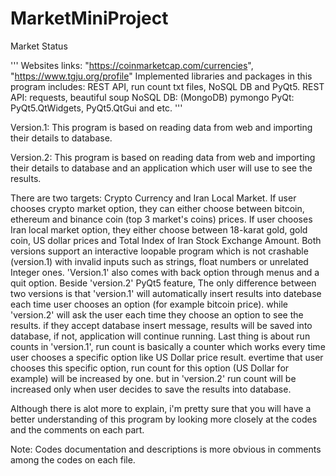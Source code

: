 # MarketMiniProject
Market Status

'''
Websites links: "https://coinmarketcap.com/currencies", "https://www.tgju.org/profile"
Implemented libraries and packages in this program includes: REST API, run count txt files, NoSQL DB and PyQt5.
REST API: requests, beautiful soup
NoSQL DB: (MongoDB) pymongo
PyQt: PyQt5.QtWidgets, PyQt5.QtGui and etc.
'''

Version.1: This program is based on reading data from web and importing their details to database. 

Version.2: This program is based on reading data from web and importing their details to database and an application which user will use to see the results.

There are two targets: Crypto Currency and Iran Local Market.
If user chooses crypto market option, they can either choose between bitcoin, ethereum and binance coin (top 3 market's coins) prices.
If user chooses Iran local market option, they  either choose between 18-karat gold, gold coin, US dollar prices and Total Index of Iran Stock Exchange Amount.
Both versions support an interactive loopable program which is not crashable (version.1) with invalid inputs such as strings, float numbers or unrelated Integer ones. 
'Version.1' also comes with back option through menus and a quit option.
Beside 'version.2' PyQt5 feature, The only difference between two versions is that 'version.1' will automatically insert results into datebase each time user chooses an option (for example bitcoin price).
while 'version.2' will ask the user each time they choose an option to see the results. if they accept database insert message, results will be saved into database, if not, application will continue running.
Last thing is about run counts in 'version.1', run count is basically a counter which works every time user chooses a specific option like US Dollar price result. evertime that user chooses this specific option,
run count for this option (US Dollar for example) will be increased by one. but in 'version.2' run count will be increased only when user decides to save the results into database. 

Although there is alot more to explain, i'm pretty sure that you will have a better understanding of this program by looking more closely at the codes and the comments on each part. 

Note: Codes documentation and descriptions is more obvious in comments among the codes on each file.

